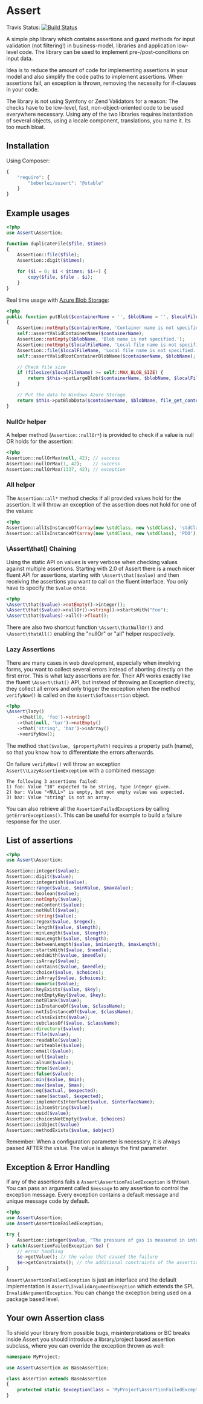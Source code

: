 # Assert

Travis Status: [![Build Status](https://secure.travis-ci.org/beberlei/assert.png?branch=master)](http://travis-ci.org/beberlei/assert)

A simple php library which contains assertions and guard methods for input validation (not filtering!) in business-model, libraries and application low-level code.
The library can be used to implement pre-/post-conditions on input data.

Idea is to reduce the amount of code for implementing assertions in your model and also simplify the code paths to implement assertions. When assertions fail, an exception is thrown, removing the necessity for if-clauses in your code.

The library is not using Symfony or Zend Validators for a reason: The checks have to be low-level, fast, non-object-oriented code to be used everywhere necessary. Using any of the two libraries requires instantiation of several objects, using a locale component, translations, you name it. Its too much bloat.

## Installation

Using Composer:

```javascript
{
    "require": {
        "beberlei/assert": "@stable"
    }
}
```

## Example usages

```php
<?php
use Assert\Assertion;

function duplicateFile($file, $times)
{
    Assertion::file($file);
    Assertion::digit($times);

    for ($i = 0; $i < $times; $i++) {
        copy($file, $file . $i);
    }
}
```

Real time usage with [Azure Blob Storage](https://github.com/beberlei/azure-blob-storage/blob/master/lib/Beberlei/AzureBlobStorage/BlobClient.php#L571):

```php
<?php
public function putBlob($containerName = '', $blobName = '', $localFileName = '', $metadata = array(), $leaseId = null, $additionalHeaders = array())
{
    Assertion::notEmpty($containerName, 'Container name is not specified');
    self::assertValidContainerName($containerName);
    Assertion::notEmpty($blobName, 'Blob name is not specified.');
    Assertion::notEmpty($localFileName, 'Local file name is not specified.');
    Assertion::file($localFileName, 'Local file name is not specified.');
    self::assertValidRootContainerBlobName($containerName, $blobName);

    // Check file size
    if (filesize($localFileName) >= self::MAX_BLOB_SIZE) {
        return $this->putLargeBlob($containerName, $blobName, $localFileName, $metadata, $leaseId, $additionalHeaders);
    }

    // Put the data to Windows Azure Storage
    return $this->putBlobData($containerName, $blobName, file_get_contents($localFileName), $metadata, $leaseId, $additionalHeaders);
}
```

### NullOr helper

A helper method (`Assertion::nullOr*`) is provided to check if a value is null OR holds for the assertion:

```php
<?php
Assertion::nullOrMax(null, 42); // success
Assertion::nullOrMax(1, 42);    // success
Assertion::nullOrMax(1337, 42); // exception
```

### All helper

The `Assertion::all*` method checks if all provided values hold for the
assertion. It will throw an exception of the assertion does not hold for one of
the values:

```php
<?php
Assertion::allIsInstanceOf(array(new \stdClass, new \stdClass), 'stdClass'); // success
Assertion::allIsInstanceOf(array(new \stdClass, new \stdClass), 'PDO');      // exception
```

### \Assert\that() Chaining

Using the static API on values is very verbose when checking values against multiple assertions.
Starting with 2.0 of Assert there is a much nicer fluent API for assertions, starting
with ``\Assert\that($value)`` and then receiving the assertions you want to call
on the fluent interface. You only have to specify the `$value` once.

```php
<?php
\Assert\that($value)->notEmpty()->integer();
\Assert\that($value)->nullOr()->string()->startsWith("Foo");
\Assert\that($values)->all()->float();
```

There are also two shortcut function ``\Assert\thatNullOr()`` and ``\Assert\thatAll()`` enabling
the "nullOr" or "all" helper respectively.

### Lazy Assertions

There are many cases in web development, especially when involving forms, you want to collect several errors
instead of aborting directly on the first error. This is what lazy assertions are for. Their API
works exactly like the fluent ``\Assert\that()`` API, but instead of throwing an Exception directly,
they collect all errors and only trigger the exception when the method
``verifyNow()`` is called on the ``Assert\SoftAssertion`` object.

```php
<?php
\Assert\lazy()
    ->that(10, 'foo')->string()
    ->that(null, 'bar')->notEmpty()
    ->that('string', 'baz')->isArray()
    ->verifyNow();
```

The method ``that($value, $propertyPath)`` requires a property path (name), so that you know how to differentiate
the errors afterwards.

On failure ``verifyNow()`` will throw an exception
``Assert\\LazyAssertionException`` with a combined message:

    The following 3 assertions failed:
    1) foo: Value "10" expected to be string, type integer given.
    2) bar: Value "<NULL>" is empty, but non empty value was expected.
    3) baz: Value "string" is not an array.

You can also retrieve all the ``AssertionFailedException``s by calling ``getErrorExceptions()``.
This can be useful for example to build a failure response for the user.

## List of assertions

```php
<?php
use Assert\Assertion;

Assertion::integer($value);
Assertion::digit($value);
Assertion::integerish($value);
Assertion::range($value, $minValue, $maxValue);
Assertion::boolean($value);
Assertion::notEmpty($value);
Assertion::noContent($value);
Assertion::notNull($value);
Assertion::string($value);
Assertion::regex($value, $regex);
Assertion::length($value, $length);
Assertion::minLength($value, $length);
Assertion::maxLength($value, $length);
Assertion::betweenLength($value, $minLength, $maxLength);
Assertion::startsWith($value, $needle);
Assertion::endsWith($value, $needle);
Assertion::isArray($value);
Assertion::contains($value, $needle);
Assertion::choice($value, $choices);
Assertion::inArray($value, $choices);
Assertion::numeric($value);
Assertion::keyExists($value, $key);
Assertion::notEmptyKey($value, $key);
Assertion::notBlank($value);
Assertion::isInstanceOf($value, $className);
Assertion::notIsInstanceOf($value, $className);
Assertion::classExists($value);
Assertion::subclassOf($value, $className);
Assertion::directory($value);
Assertion::file($value);
Assertion::readable($value);
Assertion::writeable($value);
Assertion::email($value);
Assertion::url($value);
Assertion::alnum($value);
Assertion::true($value);
Assertion::false($value);
Assertion::min($value, $min);
Assertion::max($value, $max);
Assertion::eq($actual, $expected);
Assertion::same($actual, $expected);
Assertion::implementsInterface($value, $interfaceName);
Assertion::isJsonString($value);
Assertion::uuid($value);
Assertion::choicesNotEmpty($value, $choices)
Assertion::isObject($value)
Assertion::methodExists($value, $object)

```

Remember: When a configuration parameter is necessary, it is always passed AFTER the value. The value is always the first parameter.

## Exception & Error Handling

If any of the assertions fails a `Assert\AssertionFailedException` is thrown.
You can pass an argument called ```$message``` to any assertion to control the
exception message. Every exception contains a default message and unique message code
by default.

```php
<?php
use Assert\Assertion;
use Assert\AssertionFailedException;

try {
    Assertion::integer($value, "The pressure of gas is measured in integers.");
} catch(AssertionFailedException $e) {
    // error handling
    $e->getValue(); // the value that caused the failure
    $e->getConstraints(); // the additional constraints of the assertion.
}
```

``Assert\AssertionFailedException`` is just an interface and the default
implementation is ``Assert\InvalidArgumentException`` which extends the SPL
``InvalidArgumentException``. You can change the exception being used on a
package based level.

## Your own Assertion class

To shield your library from possible bugs, misinterpretations or BC breaks
inside Assert you should introduce a library/project based assertion subclass,
where you can override the exception thrown as well:

```php
namespace MyProject;

use Assert\Assertion as BaseAssertion;

class Assertion extends BaseAssertion
{
    protected static $exceptionClass = 'MyProject\AssertionFailedException';
}
```

